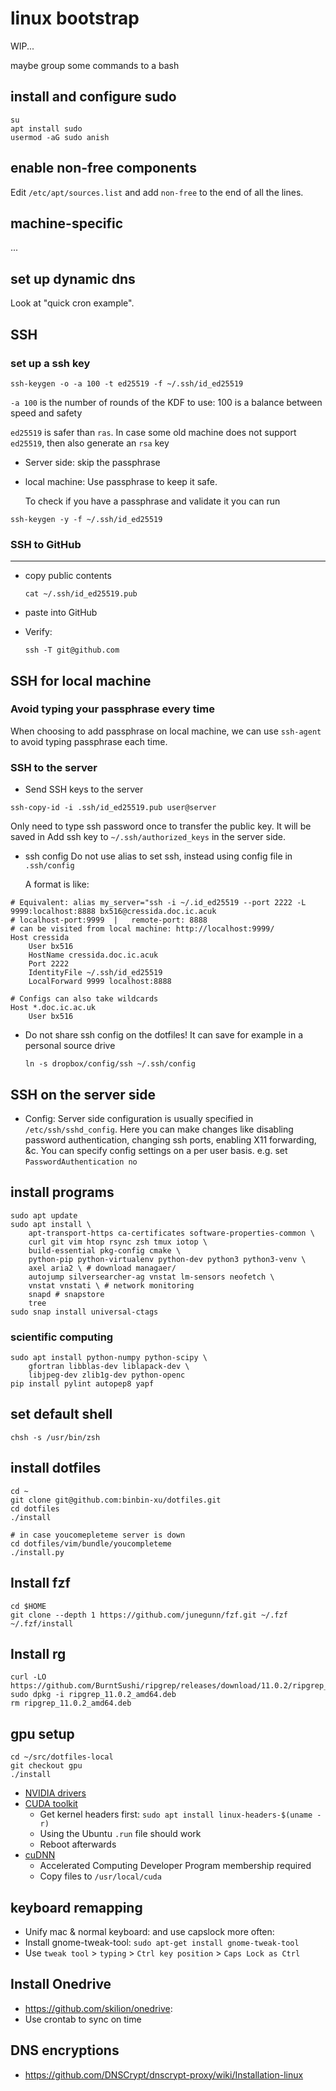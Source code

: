 # linux bootstrap

WIP...

maybe group some commands to a bash

## install and configure sudo

```
su
apt install sudo
usermod -aG sudo anish
```

## enable non-free components

Edit `/etc/apt/sources.list` and add `non-free` to the end of all the lines.

## machine-specific

...

## set up dynamic dns

Look at "quick cron example".

## SSH

### set up a ssh key

```
ssh-keygen -o -a 100 -t ed25519 -f ~/.ssh/id_ed25519
```

 `-a 100` is the number of rounds of the KDF to use: 100 is a balance between speed and safety

`ed25519`  is safer than `ras`. In case some old machine does not support `ed25519`, then also generate  an `rsa` key

* Server side: skip the passphrase


* local machine: 
  Use passphrase to keep it safe.

  To check if you have a passphrase and validate it you can run 

```
ssh-keygen -y -f ~/.ssh/id_ed25519
```



### SSH to GitHub

---

* copy public contents

  ```
  cat ~/.ssh/id_ed25519.pub
  ```

* paste into GitHub

* Verify:

  ```
  ssh -T git@github.com
  ```

  

## SSH for local machine

### Avoid typing your passphrase every time 

When choosing to add passphrase on local machine, we can use  `ssh-agent` to avoid typing passphrase each time.

### SSH to the server

* Send SSH keys to the server

```
ssh-copy-id -i .ssh/id_ed25519.pub user@server
```

Only need to type ssh password once to transfer the public key.  It will be saved in Add ssh key to `~/.ssh/authorized_keys` in the server side.

* ssh config
  Do not use alias to set ssh, instead using config file in `.ssh/config`

  A format is like:

```
# Equivalent: alias my_server="ssh -i ~/.id_ed25519 --port 2222 -L 9999:localhost:8888 bx516@cressida.doc.ic.acuk
# localhost-port:9999  |   remote-port: 8888
# can be visited from local machine: http://localhost:9999/
Host cressida
    User bx516
    HostName cressida.doc.ic.acuk
    Port 2222
    IdentityFile ~/.ssh/id_ed25519
    LocalForward 9999 localhost:8888

# Configs can also take wildcards
Host *.doc.ic.ac.uk
    User bx516
```

* Do not share ssh config on the dotfiles!
  It can save for example in a personal source drive

  ```
  ln -s dropbox/config/ssh ~/.ssh/config
  ```

  

## SSH on the server side

* Config:
  Server side configuration is usually specified in `/etc/ssh/sshd_config`. 
  Here you can make changes like disabling password authentication, changing ssh ports, enabling X11 forwarding, &c. You can specify config settings on a per user basis.
  e.g.  set `PasswordAuthentication no`



## install programs

```
sudo apt update
sudo apt install \
	apt-transport-https ca-certificates software-properties-common \
    curl git vim htop rsync zsh tmux iotop \
    build-essential pkg-config cmake \
    python-pip python-virtualenv python-dev python3 python3-venv \
    axel aria2 \ # download managaer/
    autojump silversearcher-ag vnstat lm-sensors neofetch \
    vnstat vnstati \ # network monitoring 
    snapd # snapstore
    tree
sudo snap install universal-ctags
```

### scientific computing

```
sudo apt install python-numpy python-scipy \
    gfortran libblas-dev liblapack-dev \
    libjpeg-dev zlib1g-dev python-openc
pip install pylint autopep8 yapf
```

## set default shell

```
chsh -s /usr/bin/zsh
```

## install dotfiles

```
cd ~
git clone git@github.com:binbin-xu/dotfiles.git
cd dotfiles
./install

# in case youcomepleteme server is down
cd dotfiles/vim/bundle/youcompleteme
./install.py
```

## Install fzf

```
cd $HOME
git clone --depth 1 https://github.com/junegunn/fzf.git ~/.fzf
~/.fzf/install
```

## Install rg

```
curl -LO https://github.com/BurntSushi/ripgrep/releases/download/11.0.2/ripgrep_11.0.2_amd64.deb
sudo dpkg -i ripgrep_11.0.2_amd64.deb
rm ripgrep_11.0.2_amd64.deb
```

## gpu setup

```
cd ~/src/dotfiles-local
git checkout gpu
./install
```

* [NVIDIA drivers](http://www.nvidia.com/object/unix.html)
* [CUDA toolkit](https://developer.nvidia.com/cuda-downloads)
    * Get kernel headers first: `sudo apt install linux-headers-$(uname -r)`
    * Using the Ubuntu `.run` file should work
    * Reboot afterwards
* [cuDNN](https://developer.nvidia.com/rdp/cudnn-download)
    * Accelerated Computing Developer Program membership required
    * Copy files to `/usr/local/cuda`

## keyboard remapping
* Unify mac & normal keyboard: and use capslock more often:
* Install gnome-tweak-tool: `sudo apt-get install gnome-tweak-tool`
* Use `tweak tool` > `typing` > `Ctrl key position` > `Caps Lock as Ctrl`

## Install Onedrive
* https://github.com/skilion/onedrive:
* Use crontab to sync on time

## DNS encryptions

* https://github.com/DNSCrypt/dnscrypt-proxy/wiki/Installation-linux
